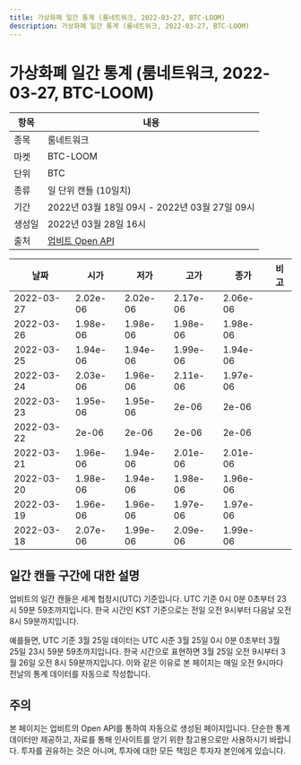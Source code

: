 ```yaml
---
title: 가상화폐 일간 통계 (룸네트워크, 2022-03-27, BTC-LOOM)
description: 가상화폐 일간 통계 (룸네트워크, 2022-03-27, BTC-LOOM)
---
```



가상화폐 일간 통계 (룸네트워크, 2022-03-27, BTC-LOOM)
===

|항목|내용|
|--|--|
|종목|룸네트워크|
|마켓|BTC-LOOM|
|단위|BTC|
|종류|일 단위 캔들 (10일치)|
|기간|2022년 03월 18일 09시 - 2022년 03월 27일 09시|
|생성일|2022년 03월 28일 16시|
|출처|[업비트 Open API](https://docs.upbit.com)|


|날짜|시가|저가|고가|종가|비고|
|--|--|--|--|--|--|
|2022-03-27|2.02e-06|2.02e-06|2.17e-06|2.06e-06|    |
|2022-03-26|1.98e-06|1.98e-06|1.98e-06|1.98e-06|    |
|2022-03-25|1.94e-06|1.94e-06|1.99e-06|1.94e-06|    |
|2022-03-24|2.03e-06|1.96e-06|2.11e-06|1.97e-06|    |
|2022-03-23|1.95e-06|1.95e-06|2e-06|2e-06|    |
|2022-03-22|2e-06|2e-06|2e-06|2e-06|    |
|2022-03-21|1.96e-06|1.94e-06|2.01e-06|2.01e-06|    |
|2022-03-20|1.98e-06|1.94e-06|1.98e-06|1.96e-06|    |
|2022-03-19|1.96e-06|1.96e-06|1.97e-06|1.97e-06|    |
|2022-03-18|2.07e-06|1.99e-06|2.09e-06|1.99e-06|    |


일간 캔들 구간에 대한 설명
---


업비트의 일간 캔들은 세계 협정시(UTC) 기준입니다. 
UTC 기준 0시 0분 0초부터 23시 59분 59초까지입니다. 
한국 시간인 KST 기준으로는 전일 오전 9시부터 다음날 오전 8시 59분까지입니다. 


예를들면, UTC 기준 3월 25일 데이터는 UTC 시준 3월 25일 0시 0분 0초부터 3월 25일 23시 59분 59초까지입니다. 
한국 시간으로 표현하면 3월 25일 오전 9시부터 3월 26일 오전 8시 59분까지입니다. 
이와 같은 이유로 본 페이지는 매일 오전 9시마다 전날의 통계 데이터를 자동으로 작성합니다. 


주의
---


본 페이지는 업비트의 Open API를 통하여 자동으로 생성된 페이지입니다. 
단순한 통계 데이터만 제공하고, 자료를 통해 인사이트를 얻기 위한 참고용으로만 사용하시기 바랍니다. 
투자를 권유하는 것은 아니며, 투자에 대한 모든 책임은 투자자 본인에게 있습니다. 
